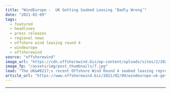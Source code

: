 ```yaml
---
title: "WindEurope -  UK Getting Seabed Leasing ‘Badly Wrong’"
date: "2021-02-09"
tags: 
  - featured
  - headlines
  - press releases
  - regional news
  - offshore wind leasing round 4
  - windeurope
  - offshorewind
source: "offshorewind"
image_url: "https://cdn.offshorewind.biz/wp-content/uploads/sites/2/2021/02/09094005/WindEurope-UK-Round-4-Leasing-Risks-Making-Offshore-Wind-More-Expensive.jpg"
image_fp: "/assets/img/post_thumbnails/7.jpg"
lead: "The UK&#8217;s recent Offshore Wind Round 4 seabed leasing represents a risk for raising"
article_url: "https://www.offshorewind.biz/2021/02/09/windeurope-uk-getting-seabed-leasing-badly-wrong/"
---
```


---
